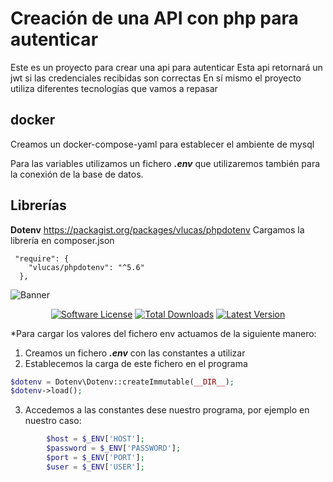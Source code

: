 # Creación de una API con php para autenticar

Este es un proyecto para crear una api para autenticar
Esta api retornará un jwt si las credenciales recibidas son correctas
En sí mismo el proyecto utiliza diferentes tecnologías que vamos a repasar

## docker
Creamos un docker-compose-yaml para establecer el ambiente de mysql

Para las variables utilizamos un fichero ___.env___ que utilizaremos también para la conexión de la base de datos.
## Librerías

__Dotenv__
https://packagist.org/packages/vlucas/phpdotenv
Cargamos la librería en composer.json
```shell
 "require": {
    "vlucas/phpdotenv": "^5.6"
  },
```
![Banner](https://user-images.githubusercontent.com/2829600/71564012-31105580-2a91-11ea-9ad7-ef1278411b35.png)

<p align="center">
<a href="LICENSE"><img src="https://img.shields.io/badge/license-BSD%203--Clause-brightgreen.svg?style=flat-square" alt="Software License"></img></a>
<a href="https://packagist.org/packages/vlucas/phpdotenv"><img src="https://img.shields.io/packagist/dt/vlucas/phpdotenv.svg?style=flat-square" alt="Total Downloads"></img></a>
<a href="https://github.com/vlucas/phpdotenv/releases"><img src="https://img.shields.io/github/release/vlucas/phpdotenv.svg?style=flat-square" alt="Latest Version"></img></a>
</p>

*Para cargar los valores del fichero env actuamos de la siguiente manero:

1. Creamos un fichero ___.env___ con las constantes a utilizar
2. Establecemos la carga de este fichero en el programa
```php
$dotenv = Dotenv\Dotenv::createImmutable(__DIR__);
$dotenv->load();
```
3. Accedemos a las constantes dese nuestro programa, por ejemplo en nuestro caso:
```php
        $host = $_ENV['HOST'];
        $password = $_ENV['PASSWORD'];
        $port = $_ENV['PORT'];
        $user = $_ENV['USER'];
```


